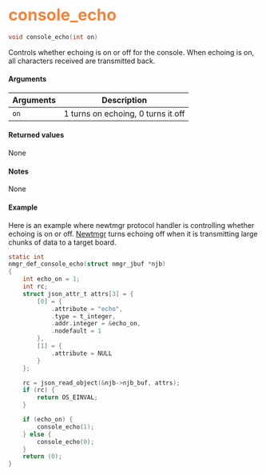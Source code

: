 ## <font color="#F2853F" style="font-size:24pt"> console_echo </font>

```c
void console_echo(int on)
```

Controls whether echoing is on or off for the console. When echoing is on, all characters received are transmitted back.

#### Arguments

| Arguments | Description |
|-----------|-------------|
| `on` |  1 turns on echoing, 0 turns it off  |


#### Returned values

None

#### Notes

None
              
#### Example

Here is an example where newtmgr protocol handler is controlling whether echoing is on or off. [Newtmgr](../../../newtmgr/overview.md)
turns echoing off when it is transmitting large chunks of data to a target board.

```c
static int
nmgr_def_console_echo(struct nmgr_jbuf *njb)
{
    int echo_on = 1;
    int rc;
    struct json_attr_t attrs[3] = {
        [0] = {
            .attribute = "echo",
            .type = t_integer,
            .addr.integer = &echo_on,
            .nodefault = 1
        },
        [1] = {
            .attribute = NULL
        }
    };

    rc = json_read_object(&njb->njb_buf, attrs);
    if (rc) {
        return OS_EINVAL;
    }

    if (echo_on) {
        console_echo(1);
    } else {
        console_echo(0);
    }
    return (0);
}
```

